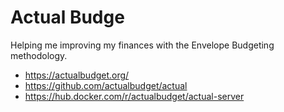 # Actual Budge

Helping me improving my finances with the Envelope Budgeting methodology.

- https://actualbudget.org/
- https://github.com/actualbudget/actual
- https://hub.docker.com/r/actualbudget/actual-server
